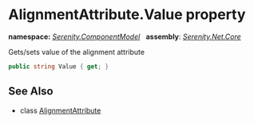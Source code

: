 # AlignmentAttribute.Value property
**namespace:** *[Serenity.ComponentModel](../../README.md#serenity.componentmodel-namespace)*   **assembly**: *[Serenity.Net.Core](../../README.md)*

Gets/sets value of the alignment attribute

```csharp
public string Value { get; }
```

## See Also

* class [AlignmentAttribute](../AlignmentAttribute.md)